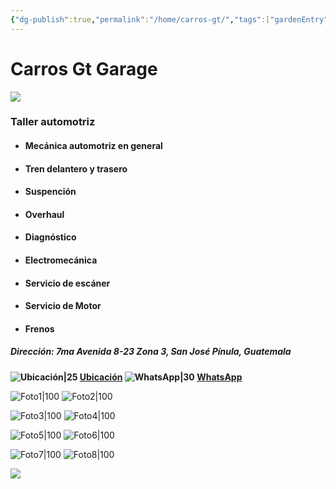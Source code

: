 ```yaml
---
{"dg-publish":true,"permalink":"/home/carros-gt/","tags":["gardenEntry"]}
---
```



# Carros Gt Garage

![](http://drive.google.com/uc?export=view&id=137fl3TIZ0-PU8b-Pt0bsjclwHub_u78G)

### Taller automotriz 

- #### Mecánica automotriz en general
- #### Tren delantero y trasero 
- #### Suspención
- #### Overhaul
- #### Diagnóstico 
- #### Electromecánica 
- #### Servicio de escáner 
- #### Servicio de Motor 
- #### Frenos 

##### Dirección: 7ma Avenida 8-23 Zona 3, San José Pínula, Guatemala

**![Ubicación|25](http://drive.google.com/uc?export=view&id=13CTsYd0tZXF25S6F2npB_PAQQBzGN8l9)     [Ubicación](https://maps.app.goo.gl/dzfUULVoBE7DbxFk6) ![WhatsApp|30](http://drive.google.com/uc?export=view&id=13RXLS5MH2Yf6A53-x8SxxCdwDZCV9f6A) [WhatsApp](https://wa.me/50253255426)**


![Foto1|100](http://drive.google.com/uc?export=view&id=13pKAGiXo0aCdZllcAEaKnoDVe6nd6Vo3)  ![Foto2|100](http://drive.google.com/uc?export=view&id=147TzV6i0ybCWFHDQDKCr6MQZcqijV59R)

![Foto3|100](http://drive.google.com/uc?export=view&id=13u2pnb4HdzaVa17lODp47L9nPz97gALv) ![Foto4|100](http://drive.google.com/uc?export=view&id=13iUp3jeS25n7hwScD6Bz54JbFvHRKG3B)

![Foto5|100](http://drive.google.com/uc?export=view&id=13aIGhGtgjrBLR52Dlzv8gAqGcSvuLuLm) ![Foto6|100](http://drive.google.com/uc?export=view&id=13dCjdcDyPZ7jzqx0TcXKJOuq8RDdWpal)

![Foto7|100](http://drive.google.com/uc?export=view&id=13hvQ0S8KliS-wBPlUQ5hIErd7RG2BhZ-) ![Foto8|100](http://drive.google.com/uc?export=view&id=13ZLVLjtkR40RNm07dh3KBB1dGPFcBCJO)


<a href = "https://carrosgt.vercel.app/home/todos/"><img src= "http://drive.google.com/uc?export=view&id=137fl3TIZ0-PU8b-Pt0bsjclwHub_u78G"></a>
